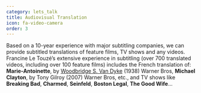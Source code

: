 ```yaml
---
category: lets_talk
title: Audiovisual Translation
icon: fa-video-camera
order: 3
---
```

Based on a 10-year experience with major subtitling companies, we can provide subtitled translations of feature films, TV shows and any videos. Francine Le Touzé’s extensive experience in subtitling (over 700 translated videos, including over 100 feature films) includes the French translation of: **Marie-Antoinette**, by [Woodbridge S. Van Dyke](http://fr.wikipedia.org/wiki/Woodbridge_S._Van_Dyke) (1938) Warner Bros, **Michael Clayton**, by Tony Gilroy (2007) Warner Bros, etc., and TV shows like **Breaking Bad**, **Charmed**, **Seinfeld**, **Boston Legal**, **The Good Wife**…